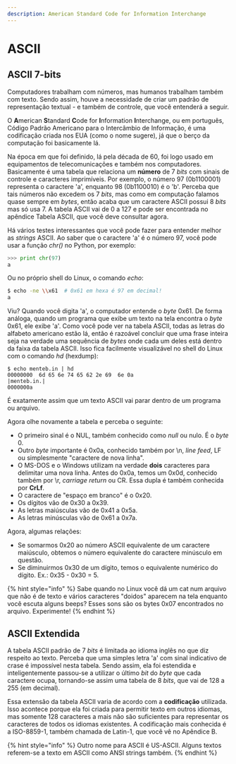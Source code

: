 ```yaml
---
description: American Standard Code for Information Interchange
---
```


# ASCII

## ASCII 7-bits

Computadores trabalham com números, mas humanos trabalham também com texto. Sendo assim, houve a necessidade de criar um padrão de representação textual - e também de controle, que você entenderá a seguir.

O **A**merican **S**tandard **C**ode for **I**nformation **I**nterchange, ou em português, Código Padrão Americano para o Intercâmbio de Informação, é uma codificação criada nos EUA (como o nome sugere), já que o berço da computação foi basicamente lá.

Na época em que foi definido, lá pela década de 60, foi logo usado em equipamentos de telecomunicações e também nos computadores. Basicamente é uma tabela que relaciona um **número** de 7 _bits_ com sinais de controle e caracteres imprimíveis. Por exemplo, o número 97 (0b1100001) representa o caractere 'a', enquanto 98 (0b1100010) é o 'b'. Perceba que tais números não excedem os 7 _bits_, mas como em computação falamos quase sempre em _bytes_, então acaba que um caractere ASCII possui 8 _bits_ mas só usa 7. A tabela ASCII vai de 0 a 127 e pode ser encontrada no apêndice Tabela ASCII, que você deve consultar agora.

Há vários testes interessantes que você pode fazer para entender melhor as _strings_ ASCII. Ao saber que o caractere 'a' é o número 97, você pode usar a função _chr()_ no Python, por exemplo:

```python
>>> print chr(97)
a
```

Ou no próprio shell do Linux, o comando _echo_:

```bash
$ echo -ne \\x61  # 0x61 em hexa é 97 em decimal!
a
```

Viu? Quando você digita 'a', o computador entende o _byte_ 0x61. De forma análoga, quando um programa que exibe um texto na tela encontra o _byte_ 0x61, ele exibe 'a'. Como você pode ver na tabela ASCII, todas as letras do alfabeto americano estão lá, então é razoável concluir que uma frase inteira seja na verdade uma sequência de _bytes_ onde cada um deles está dentro da faixa da tabela ASCII. Isso fica facilmente visualizável no shell do Linux com o comando _hd_ (hexdump):

```
$ echo menteb.in | hd
00000000  6d 65 6e 74 65 62 2e 69  6e 0a                    |menteb.in.|
0000000a
```

É exatamente assim que um texto ASCII vai parar dentro de um programa ou arquivo.

Agora olhe novamente a tabela e perceba o seguinte:

* O primeiro sinal é o NUL, também conhecido como _null_ ou nulo. É o _byte_ 0.
* Outro _byte_ importante é 0x0a, conhecido também por \n, _line feed_, LF ou simplesmente "caractere de nova linha".
* O MS-DOS e o Windows utilizam na verdade **dois** caracteres para delimitar uma nova linha. Antes do 0x0a, temos um 0x0d, conhecido também por \r, _carriage return_ ou CR. Essa dupla é também conhecida por **CrLf**.
* O caractere de "espaço em branco" é o 0x20.
* Os dígitos vão de 0x30 a 0x39.
* As letras maiúsculas vão de 0x41 a 0x5a.
* As letras minúsculas vão de 0x61 a 0x7a.

Agora, algumas relações:

* Se somarmos 0x20 ao número ASCII equivalente de um caractere maiúsculo, obtemos o número equivalente do caractere minúsculo em questão.
* Se diminuirmos 0x30 de um dígito, temos o equivalente numérico do dígito. Ex.: 0x35 - 0x30 = 5.

{% hint style="info" %}
Sabe quando no Linux você dá um cat num arquivo que não é de texto e vários caracteres "doidos" aparecem na tela enquanto você escuta alguns beeps? Esses sons são os bytes 0x07 encontrados no arquivo. Experimente!
{% endhint %}

## ASCII Extendida

A tabela ASCII padrão de 7 _bits_ é limitada ao idioma inglês no que diz respeito ao texto. Perceba que uma simples letra 'a' com sinal indicativo de crase é impossível nesta tabela. Sendo assim, ela foi estendida e inteligentemente passou-se a utilizar o último _bit_ do _byte_ que cada caractere ocupa, tornando-se assim uma tabela de 8 _bits_, que vai de 128 a 255 (em decimal).

Essa extensão da tabela ASCII varia de acordo com a **codificação** utilizada. Isso acontece porque ela foi criada para permitir texto em outros idiomas, mas somente 128 caracteres a mais não são suficientes para representar os caracteres de todos os idiomas existentes. A codificação mais conhecida é a ISO-8859-1, também chamada de Latin-1, que você vê no Apêndice B.

{% hint style="info" %}
Outro nome para ASCII é US-ASCII. Alguns textos referem-se a texto em ASCII como ANSI strings também.
{% endhint %}
